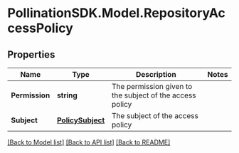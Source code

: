 
# PollinationSDK.Model.RepositoryAccessPolicy

## Properties

Name | Type | Description | Notes
------------ | ------------- | ------------- | -------------
**Permission** | **string** | The permission given to the subject of the access policy | 
**Subject** | [**PolicySubject**](PolicySubject.md) | The subject of the access policy | 

[[Back to Model list]](../README.md#documentation-for-models)
[[Back to API list]](../README.md#documentation-for-api-endpoints)
[[Back to README]](../README.md)

